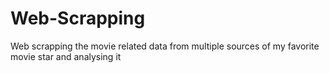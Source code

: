 # Web-Scrapping


Web scrapping the movie related data from multiple sources of my favorite movie star and analysing it
